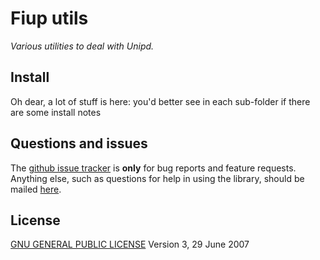 # Fiup utils
*Various utilities to deal with Unipd.*


## Install
Oh dear, a lot of stuff is here: you'd better see in each sub-folder if there are some install notes


## Questions and issues
The [github issue tracker](https://github.com/FIUP/fiup-utils/issues) is **only** for bug reports and feature requests. Anything else, such as questions for help in using the library, should be mailed [here](fiup.unipd@gmail.com).


## License
[GNU GENERAL PUBLIC LICENSE](https://www.gnu.org/licenses/gpl-3.0.en.html) Version 3, 29 June 2007
